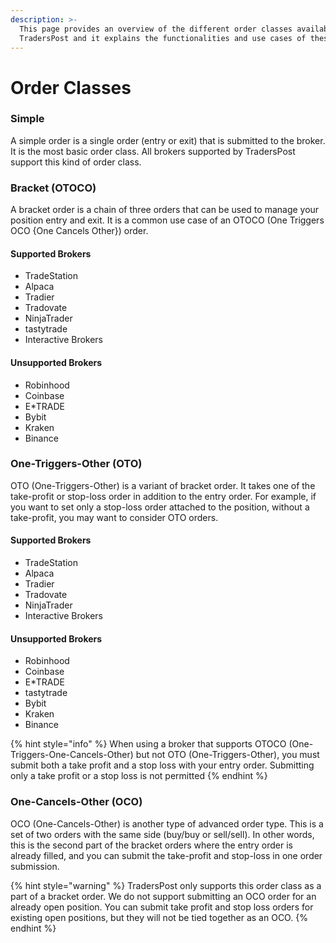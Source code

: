 ```yaml
---
description: >-
  This page provides an overview of the different order classes available in
  TradersPost and it explains the functionalities and use cases of these orders.
---
```


# Order Classes

### Simple

A simple order is a single order (entry or exit) that is submitted to the broker. It is the most basic order class. All brokers supported by TradersPost support this kind of order class.

### Bracket (OTOCO)

A bracket order is a chain of three orders that can be used to manage your position entry and exit. It is a common use case of an OTOCO (One Triggers OCO {One Cancels Other}) order.

#### Supported Brokers

* TradeStation
* Alpaca
* Tradier
* Tradovate
* NinjaTrader
* tastytrade
* Interactive Brokers

#### Unsupported Brokers

* Robinhood
* Coinbase
* E\*TRADE
* Bybit
* Kraken
* Binance

### One-Triggers-Other (OTO)

OTO (One-Triggers-Other) is a variant of bracket order. It takes one of the take-profit or stop-loss order in addition to the entry order. For example, if you want to set only a stop-loss order attached to the position, without a take-profit, you may want to consider OTO orders.

#### Supported Brokers

* TradeStation
* Alpaca
* Tradier
* Tradovate
* NinjaTrader
* Interactive Brokers

#### Unsupported Brokers

* Robinhood
* Coinbase
* E\*TRADE
* tastytrade
* Bybit
* Kraken
* Binance

{% hint style="info" %}
When using a broker that supports OTOCO (One-Triggers-One-Cancels-Other) but not OTO (One-Triggers-Other), you must submit both a take profit and a stop loss with your entry order. Submitting only a take profit or a stop loss is not permitted
{% endhint %}

### One-Cancels-Other (OCO)

OCO (One-Cancels-Other) is another type of advanced order type. This is a set of two orders with the same side (buy/buy or sell/sell). In other words, this is the second part of the bracket orders where the entry order is already filled, and you can submit the take-profit and stop-loss in one order submission.

{% hint style="warning" %}
TradersPost only supports this order class as a part of a bracket order. We do not support submitting an OCO order for an already open position. You can submit take profit and stop loss orders for existing open positions, but they will not be tied together as an OCO.
{% endhint %}


